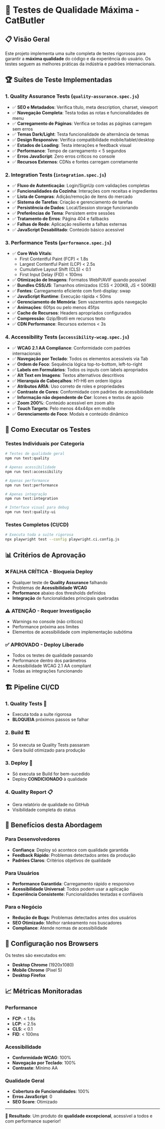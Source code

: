 # 🎯 Testes de Qualidade Máxima - CatButler

## 📋 Visão Geral

Este projeto implementa uma suíte completa de testes rigorosos para garantir a **máxima qualidade** do código e da experiência do usuário. Os testes seguem as melhores práticas da indústria e padrões internacionais.

## 🏆 Suítes de Teste Implementadas

### 1. **Quality Assurance Tests** (`quality-assurance.spec.js`)
- ✅ **SEO e Metadados**: Verifica título, meta description, charset, viewport
- ✅ **Navegação Completa**: Testa todas as rotas e funcionalidades de menu
- ✅ **Carregamento de Páginas**: Verifica se todas as páginas carregam sem erros
- ✅ **Temas Dark/Light**: Testa funcionalidade de alternância de temas
- ✅ **Design Responsivo**: Verifica compatibilidade mobile/tablet/desktop
- ✅ **Estados de Loading**: Testa interações e feedback visual
- ✅ **Performance**: Tempo de carregamento < 5 segundos
- ✅ **Erros JavaScript**: Zero erros críticos no console
- ✅ **Recursos Externos**: CDNs e fontes carregam corretamente

### 2. **Integration Tests** (`integration.spec.js`)
- ✅ **Fluxo de Autenticação**: Login/SignUp com validações completas
- ✅ **Funcionalidades da Cozinha**: Interações com receitas e ingredientes
- ✅ **Lista de Compras**: Adição/remoção de itens do mercado
- ✅ **Sistema de Tarefas**: Criação e gerenciamento de tarefas
- ✅ **Persistência de Dados**: Local/Session storage funcionando
- ✅ **Preferências de Tema**: Persistem entre sessões
- ✅ **Tratamento de Erros**: Página 404 e fallbacks
- ✅ **Falhas de Rede**: Aplicação resiliente a falhas externas
- ✅ **JavaScript Desabilitado**: Conteúdo básico acessível

### 3. **Performance Tests** (`performance.spec.js`)
- ✅ **Core Web Vitals**: 
  - First Contentful Paint (FCP) < 1.8s
  - Largest Contentful Paint (LCP) < 2.5s  
  - Cumulative Layout Shift (CLS) < 0.1
  - First Input Delay (FID) < 100ms
- ✅ **Otimização de Imagens**: Formatos WebP/AVIF quando possível
- ✅ **Bundles CSS/JS**: Tamanhos otimizados (CSS < 200KB, JS < 500KB)
- ✅ **Fontes**: Carregamento eficiente com font-display: swap
- ✅ **JavaScript Runtime**: Execução rápida < 50ms
- ✅ **Gerenciamento de Memória**: Sem vazamentos após navegação
- ✅ **Animações**: 60fps ou pelo menos 45fps
- ✅ **Cache de Recursos**: Headers apropriados configurados
- ✅ **Compressão**: Gzip/Brotli em recursos texto
- ✅ **CDN Performance**: Recursos externos < 3s

### 4. **Accessibility Tests** (`accessibility-wcag.spec.js`)
- ✅ **WCAG 2.1 AA Compliance**: Conformidade com padrões internacionais
- ✅ **Navegação por Teclado**: Todos os elementos acessíveis via Tab
- ✅ **Ordem de Foco**: Sequência lógica top-to-bottom, left-to-right
- ✅ **Labels em Formulários**: Todos os inputs com labels apropriados
- ✅ **Alt Text em Imagens**: Textos alternativos descritivos
- ✅ **Hierarquia de Cabeçalhos**: H1-H6 em ordem lógica
- ✅ **Atributos ARIA**: Uso correto de roles e propriedades
- ✅ **Contraste de Cores**: Conformidade com padrões de acessibilidade
- ✅ **Informação não dependente de Cor**: Ícones e textos de apoio
- ✅ **Zoom 200%**: Conteúdo acessível em zoom alto
- ✅ **Touch Targets**: Pelo menos 44x44px em mobile
- ✅ **Gerenciamento de Foco**: Modais e conteúdo dinâmico

## 🚀 Como Executar os Testes

### Testes Individuais por Categoria
```bash
# Testes de qualidade geral
npm run test:quality

# Apenas acessibilidade
npm run test:accessibility

# Apenas performance  
npm run test:performance

# Apenas integração
npm run test:integration

# Interface visual para debug
npm run test:quality-ui
```

### Testes Completos (CI/CD)
```bash
# Executa toda a suíte rigorosa
npx playwright test --config playwright.ci.config.js
```

## 📊 Critérios de Aprovação

### ❌ **FALHA CRÍTICA** - Bloqueia Deploy
- Qualquer teste de **Quality Assurance** falhando
- Problemas de **Acessibilidade WCAG**
- **Performance** abaixo dos thresholds definidos
- **Integração** de funcionalidades principais quebradas

### ⚠️ **ATENÇÃO** - Requer Investigação
- Warnings no console (não críticos)
- Performance próxima aos limites
- Elementos de acessibilidade com implementação subótima

### ✅ **APROVADO** - Deploy Liberado
- Todos os testes de qualidade passando
- Performance dentro dos parâmetros
- Acessibilidade WCAG 2.1 AA compliant
- Todas as integrações funcionando

## 🏗️ Pipeline CI/CD

### 1. **Quality Tests** 🧪
- Executa toda a suíte rigorosa
- **BLOQUEIA** próximos passos se falhar

### 2. **Build** 🏗️
- Só executa se Quality Tests passaram
- Gera build otimizado para produção

### 3. **Deploy** 🚀  
- Só executa se Build for bem-sucedido
- Deploy **CONDICIONADO** à qualidade

### 4. **Quality Report** 📋
- Gera relatório de qualidade no GitHub
- Visibilidade completa do status

## 🎯 Benefícios desta Abordagem

### Para Desenvolvedores
- **Confiança**: Deploy só acontece com qualidade garantida
- **Feedback Rápido**: Problemas detectados antes da produção
- **Padrões Claros**: Critérios objetivos de qualidade

### Para Usuários
- **Performance Garantida**: Carregamento rápido e responsivo
- **Acessibilidade Universal**: Todos podem usar a aplicação
- **Experiência Consistente**: Funcionalidades testadas e confiáveis

### Para o Negócio
- **Redução de Bugs**: Problemas detectados antes dos usuários
- **SEO Otimizado**: Melhor rankeamento nos buscadores
- **Compliance**: Atende normas de acessibilidade

## 🔧 Configuração nos Browsers

Os testes são executados em:
- **Desktop Chrome** (1920x1080)
- **Mobile Chrome** (Pixel 5)
- **Desktop Firefox**

## 📈 Métricas Monitoradas

### Performance
- **FCP**: < 1.8s
- **LCP**: < 2.5s  
- **CLS**: < 0.1
- **FID**: < 100ms

### Acessibilidade
- **Conformidade WCAG**: 100%
- **Navegação por Teclado**: 100%
- **Contraste**: Mínimo AA

### Qualidade Geral
- **Cobertura de Funcionalidades**: 100%
- **Erros JavaScript**: 0
- **SEO Score**: Otimizado

---

**🎯 Resultado**: Um produto de **qualidade excepcional**, acessível a todos e com performance superior!
